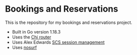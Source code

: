 # Bookings and Reservations

This is the repository for my bookings and reservations project.

- Built in Go version 1.18.3
- Uses the [Chi router](https://github.com/go-chi/chi)
- Uses Alex Edwards [SCS session management](https://github.comlexedwards/scs/v2)
- Uses [nosurf](https://github.com/justinas/nosurf)
